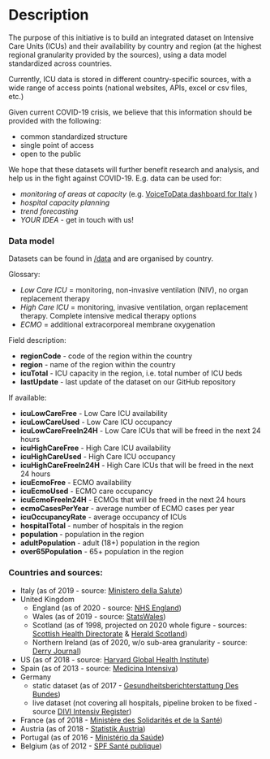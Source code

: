 # Description

The purpose of this initiative is to build an integrated dataset on Intensive Care Units (ICUs) and their availability by country and region (at the highest regional granularity provided by the sources), using a data model standardized across countries.

Currently, ICU data is stored in different country-specific sources, with a wide range of access points (national websites, APIs, excel or csv files, etc.)

Given current COVID-19 crisis, we believe that this information should be provided with the following: 
* common standardized structure
* single point of access
* open to the public 

We hope that these datasets will further benefit research and analysis, and help us in the fight against COVID-19. E.g. data can be used for:
* *monitoring of areas at capacity* (e.g. [VoiceToData dashboard for Italy](https://www.voicetodata.com) ) 
* *hospital capacity planning*
* *trend forecasting*
* *YOUR IDEA* - get in touch with us!


### Data model

Datasets can be found in [/data](https://github.com/saccodd/intensive-care-unit-availability/tree/master/data) and are organised by country.

Glossary:
- *Low Care ICU* = monitoring, non-invasive ventilation (NIV), no organ replacement therapy
- *High Care ICU* = monitoring, invasive ventilation, organ replacement therapy. Complete intensive medical therapy options
- *ECMO* = additional extracorporeal membrane oxygenation

Field description:
* **regionCode** - code of the region within the country
* **region** - name of the region within the country
* **icuTotal** - ICU capacity in the region, i.e. total number of ICU beds
* **lastUpdate** - last update of the dataset on our GitHub repository

If available:
* **icuLowCareFree** - Low Care ICU availability
* **icuLowCareUsed** - Low Care ICU occupancy
* **icuLowCareFreeIn24H** - Low Care ICUs that will be freed in the next 24 hours
* **icuHighCareFree** - High Care ICU availability
* **icuHighCareUsed** - High Care ICU occupancy
* **icuHighCareFreeIn24H** - High Care ICUs that will be freed in the next 24 hours
* **icuEcmoFree** - ECMO availability
* **icuEcmoUsed** - ECMO care occupancy
* **icuEcmoFreeIn24H** - ECMOs that will be freed in the next 24 hours
* **ecmoCasesPerYear** - average number of ECMO cases per year
* **icuOccupancyRate** - average occupancy of ICUs
* **hospitalTotal** - number of hospitals in the region
* **population** - population in the region
* **adultPopulation** - adult (18+) population in the region
* **over65Population** - 65+ population in the region

### Countries and sources:
- Italy (as of 2019 - source: [Ministero della Salute](http://www.dati.salute.gov.it/dati/dettaglioDataset.jsp?menu=dati&idPag=96))
- United Kingdom
  - England (as of 2020 - source: [NHS England](https://www.england.nhs.uk/statistics/statistical-work-areas/critical-care-capacity/critical-care-bed-capacity-and-urgent-operations-cancelled-2019-20-data/))
  - Wales (as of 2019 - source: [StatsWales](https://statswales.gov.wales/Catalogue/Health-and-Social-Care/NHS-Hospital-Activity/NHS-Beds/nhsbeds-by-organisation-site))
  - Scotland (as of 1998, projected on 2020 whole figure - sources: [Scottish Health Directorate](https://www.sehd.scot.nhs.uk/publications/report.PDF) & [Herald Scotland](https://www.heraldscotland.com/news/18295827.coronavirus-scotland-needs-double-intensive-care-beds-says-freeman/))
  - Northern Ireland (as of 2020, w/o sub-area granularity - source: [Derry Journal](https://www.derryjournal.com/health/coronavirus-ni-all-100-critical-care-beds-northern-ireland-could-be-used-fight-covid-19-2048283))
- US (as of 2018 - source: [Harvard Global Health Institute](https://globalepidemics.org/our-data/hospital-capacity/))
- Spain (as of 2013 - source: [Medicina Intensiva](https://www.medintensiva.org/en-pdf-S2173572713000878))
- Germany 
  - static dataset (as of 2017 - [Gesundheitsberichterstattung Des Bundes](http://www.gbe-bund.de/oowa921-install/servlet/oowa/aw92/dboowasys921.xwdevkit/xwd_init?gbe.isgbetol/xs_start_neu/&p_aid=i&p_aid=17903021&nummer=841&p_sprache=D&p_indsp=-&p_aid=81784396))
  - live dataset (not covering all hospitals, pipeline broken to be fixed - source [DIVI Intensiv Register](https://www.intensivregister.de/#/intensivregister))
- France (as of 2018 - [Ministère des Solidarités et de la Santé](https://drees.solidarites-sante.gouv.fr/etudes-et-statistiques/publications/article/nombre-de-lits-de-reanimation-de-soins-intensifs-et-de-soins-continus-en-france))
- Austria (as of 2018 - [Statistik Austria](https://www.statistik.at/web_de/statistiken/menschen_und_gesellschaft/gesundheit/gesundheitsversorgung/einrichtungen_im_gesundheitswesen/index.html))
- Portugal (as of 2016 - [Ministério da Saúde](https://www.sns.gov.pt/wp-content/uploads/2016/05/Avalia%C3%A7%C3%A3o-nacional-da-situa%C3%A7%C3%A3o-das-unidades-de-cuidados-intensivos.pdf))
- Belgium (as of 2012 - [SPF Santé publique](https://www.health.belgium.be/sites/default/files/uploads/fields/fpshealth_theme_file/stathosp2015_feedbackfr.pdf))
